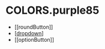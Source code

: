 # COLORS.purple85

- [[roundButton]]
- [[dropdown]]
- [[optionButton]]

[//begin]: # "Autogenerated link references for markdown compatibility"
[dropdown]: ../../components/dropdown "Dropdown"
[//end]: # "Autogenerated link references"